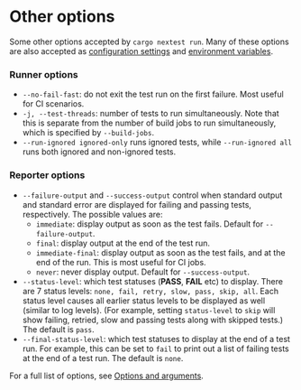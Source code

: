 # Other options

Some other options accepted by `cargo nextest run`. Many of these options are also accepted as [configuration settings](configuration.md) and [environment variables](env-vars.md).

### Runner options
* `--no-fail-fast`: do not exit the test run on the first failure. Most useful for CI scenarios.
* `-j, --test-threads`: number of tests to run simultaneously. Note that this is separate from the number of build jobs to run simultaneously, which is specified by `--build-jobs`.
* `--run-ignored ignored-only` runs ignored tests, while `--run-ignored all` runs both ignored and non-ignored tests.

### Reporter options
* `--failure-output` and `--success-output` control when standard output and standard error are displayed for failing and passing tests, respectively. The possible values are:
  * `immediate`: display output as soon as the test fails. Default for `--failure-output`.
  * `final`: display output at the end of the test run.
  * `immediate-final`: display output as soon as the test fails, and at the end of the run. This is most useful for CI jobs.
  * `never`: never display output. Default for `--success-output`.
* `--status-level`: which test statuses (**PASS**, **FAIL** etc) to display. There are 7 status levels: `none, fail, retry, slow, pass, skip, all`. Each status level causes all earlier status levels to be displayed as well (similar to log levels). (For example, setting `status-level` to `skip` will show failing, retried, slow and passing tests along with skipped tests.) The default is `pass`.
* `--final-status-level`: which test statuses to display at the end of a test run. For example, this can be set to `fail` to print out a list of failing tests at the end of a test run. The default is `none`.

For a full list of options, see [Options and arguments](running.md#options-and-arguments).
